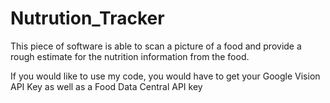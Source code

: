 # Nutrution_Tracker


This piece of software is able to scan a picture of a food and provide a rough
estimate for the nutrition information from the food. 


If you would like to use my code, you would have to get your Google Vision API Key as well as a Food Data Central API key

